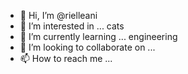 - 👋 Hi, I’m @rielleani
- 👀 I’m interested in ... cats
- 🌱 I’m currently learning ... engineering
- 💞️ I’m looking to collaborate on ... 
- 📫 How to reach me ...

<!---
rielleani/rielleani is a ✨ special ✨ repository because its `README.md` (this file) appears on your GitHub profile.
You can click the Preview link to take a look at your changes.
--->
